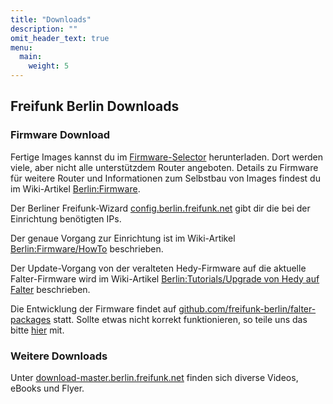 ```yaml
---
title: "Downloads"
description: ""
omit_header_text: true
menu:
  main:
    weight: 5
---
```


## Freifunk Berlin Downloads

### Firmware Download

Fertige Images kannst du im [Firmware-Selector](https://selector.berlin.freifunk.net/) herunterladen. Dort werden viele, aber nicht alle unterstützdem Router angeboten. Details zu Firmware für weitere Router und Informationen zum Selbstbau von Images findest du im Wiki-Artikel [Berlin:Firmware](https://wiki.freifunk.net/Berlin:Firmware).

Der Berliner Freifunk-Wizard [config.berlin.freifunk.net](https://config.berlin.freifunk.net) gibt dir die bei der Einrichtung benötigten IPs.

Der genaue Vorgang zur Einrichtung ist im Wiki-Artikel [Berlin:Firmware/HowTo](https://wiki.freifunk.net/Berlin:Firmware/HowTo) beschrieben.

Der Update-Vorgang von der veralteten Hedy-Firmware auf die aktuelle Falter-Firmware wird im Wiki-Artikel [Berlin:Tutorials/Upgrade von Hedy auf Falter](https://wiki.freifunk.net/Berlin:Tutorials/Upgrade_von_Hedy_auf_Falter) beschrieben.

Die Entwicklung der Firmware findet auf [github.com/freifunk-berlin/falter-packages](https://github.com/freifunk-berlin/falter-packages) statt. Sollte etwas nicht korrekt funktionieren, so teile uns das bitte [hier](https://github.com/freifunk-berlin/falter-packages/issues/new) mit.

### Weitere Downloads

Unter [download-master.berlin.freifunk.net](https://download-master.berlin.freifunk.net/) finden sich diverse Videos, eBooks und Flyer.
